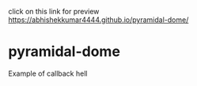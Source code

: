 click on this link for preview https://abhishekkumar4444.github.io/pyramidal-dome/

# pyramidal-dome
Example of callback hell
